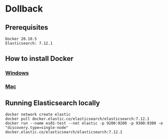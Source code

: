 # Dollback

## Prerequisites
```
Docker 20.10.5
Elasticsearch: 7.12.1
```

## How to install Docker
### [Windows](https://docs.docker.com/docker-for-windows/install/) 
### [Mac](https://docs.docker.com/docker-for-mac/install/)

## Running Elasticsearch locally
```
docker network create elastic
docker pull docker.elastic.co/elasticsearch/elasticsearch:7.12.1
docker run --name es01-test --net elastic -p 9200:9200 -p 9300:9300 -e "discovery.type=single-node" docker.elastic.co/elasticsearch/elasticsearch:7.12.1
```
